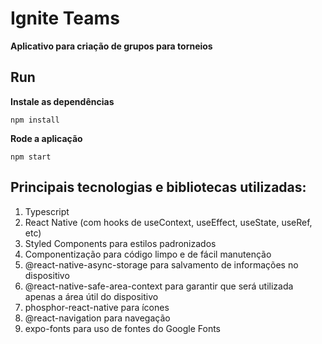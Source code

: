 # Ignite Teams

**Aplicativo para criação de grupos para torneios**

## Run

**Instale as dependências**

```
npm install
```

**Rode a aplicação**

```
npm start
```

## Principais tecnologias e bibliotecas utilizadas:

1. Typescript
2. React Native (com hooks de useContext, useEffect, useState, useRef, etc)
3. Styled Components para estilos padronizados
4. Componentização para código limpo e de fácil manutenção
5. @react-native-async-storage para salvamento de informações no dispositivo
6. @react-native-safe-area-context para garantir que será utilizada apenas a área útil do dispositivo
7. phosphor-react-native para ícones
8. @react-navigation para navegação
9. expo-fonts para uso de fontes do Google Fonts
